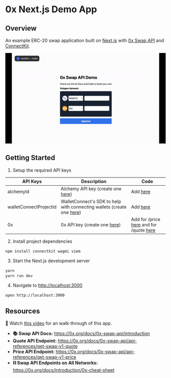 # 0x Next.js Demo App

## Overview
An example ERC-20 swap application built on [Next.js](https://nextjs.org/) with [0x Swap API](https://0x.org/docs/0x-swap-api/introduction) and [ConnectKit](https://docs.family.co/connectkit#connectkit).

![](https://raw.githubusercontent.com/0xProject/0x-nextjs-demo-app/main/public/demo.gif)

## Getting Started
1. Setup the required API keys

| **API Keys**           | **Description**                                                                                                       | **Code**                                                                                                                                                                                  |
|------------------------|-----------------------------------------------------------------------------------------------------------------------|-------------------------------------------------------------------------------------------------------------------------------------------------------------------------------------------|
| alchemyId              | Alchemy API key (create one [here](https://docs.alchemy.com/docs/alchemy-quickstart-guide#1key-create-an-alchemy-key)) | Add [here](https://github.com/0xProject/0x-nextjs-demo-app/blob/main/pages/_app.tsx#L14)                                                                                                 |
| walletConnectProjectId | WalletConnect's SDK to help with connecting wallets (create one [here](https://cloud.walletconnect.com/sign-in))      | Add [here](https://github.com/0xProject/0x-nextjs-demo-app/blob/main/pages/_app.tsx#L15)                                                                                                  |
| 0x                     | 0x API key (create one [here](https://0x.org/docs/introduction/getting-started))                                      | Add for /price [here](https://github.com/0xProject/0x-nextjs-demo-app/blob/main/pages/api/price.ts#L18) and for /quote [here](https://github.com/0xProject/0x-nextjs-demo-app/blob/main/pages/api/quote.ts#L18) |


2. Install project dependencies

```
npm install connectkit wagmi viem
```

3. Start the Next.js development server

```
yarn
yarn run dev
```

4. Navigate to [http://localhost:3000](http://localhost:3000)
```
open http://localhost:3000
```
## Resources
🎥 Watch [this video](https://www.youtube.com/watch?v=P1ECx9zKQiU) for an walk-through of this app. 

* **📚 Swap API Docs:** https://0x.org/docs/0x-swap-api/introduction
* **Quote API Endpoint:** https://0x.org/docs/0x-swap-api/api-references/get-swap-v1-quote
* **Price API Endpoint:** https://0x.org/docs/0x-swap-api/api-references/get-swap-v1-price
* **⛓️ Swap API Endpoints on All Networks:** https://0x.org/docs/introduction/0x-cheat-sheet

